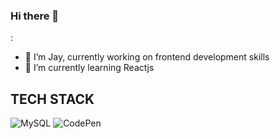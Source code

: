 ### Hi there 👋

:

- 🔭 I’m Jay, currently working on frontend development skills
- 🌱 I’m currently learning Reactjs


## TECH STACK
![MySQL](https://img.shields.io/badge/mysql-%2300f.svg?style=for-the-badge&logo=mysql&logoColor=white) ![CodePen](https://img.shields.io/badge/Codepen-000000?style=for-the-badge&logo=codepen&logoColor=white)


